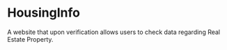# HousingInfo
A website that upon verification allows users to check data regarding Real Estate Property.
